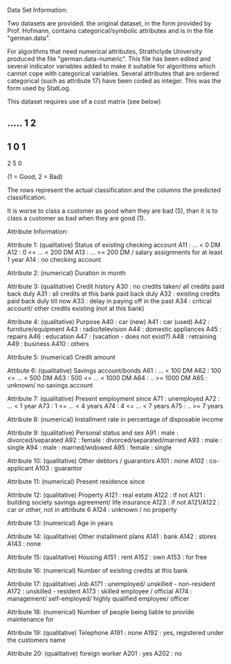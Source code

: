 Data Set Information:

Two datasets are provided. the original dataset, in the form provided by Prof. Hofmann, contains categorical/symbolic attributes and is in the file "german.data". 

For algorithms that need numerical attributes, Strathclyde University produced the file "german.data-numeric". This file has been edited and several indicator variables added to make it suitable for algorithms which cannot cope with categorical variables. Several attributes that are ordered categorical (such as attribute 17) have been coded as integer. This was the form used by StatLog. 

This dataset requires use of a cost matrix (see below) 

..... 1 2 
---------------------------- 
1 0 1 
----------------------- 
2 5 0 

(1 = Good, 2 = Bad) 

The rows represent the actual classification and the columns the predicted classification. 

It is worse to class a customer as good when they are bad (5), than it is to class a customer as bad when they are good (1). 


Attribute Information:

Attribute 1: (qualitative) 
Status of existing checking account 
A11 : ... < 0 DM 
A12 : 0 <= ... < 200 DM 
A13 : ... >= 200 DM / salary assignments for at least 1 year 
A14 : no checking account 

Attribute 2: (numerical) 
Duration in month 

Attribute 3: (qualitative) 
Credit history 
A30 : no credits taken/ all credits paid back duly 
A31 : all credits at this bank paid back duly 
A32 : existing credits paid back duly till now 
A33 : delay in paying off in the past 
A34 : critical account/ other credits existing (not at this bank) 

Attribute 4: (qualitative) 
Purpose 
A40 : car (new) 
A41 : car (used) 
A42 : furniture/equipment 
A43 : radio/television 
A44 : domestic appliances 
A45 : repairs 
A46 : education 
A47 : (vacation - does not exist?) 
A48 : retraining 
A49 : business 
A410 : others 

Attribute 5: (numerical) 
Credit amount 

Attibute 6: (qualitative) 
Savings account/bonds 
A61 : ... < 100 DM 
A62 : 100 <= ... < 500 DM 
A63 : 500 <= ... < 1000 DM 
A64 : .. >= 1000 DM 
A65 : unknown/ no savings account 

Attribute 7: (qualitative) 
Present employment since 
A71 : unemployed 
A72 : ... < 1 year 
A73 : 1 <= ... < 4 years 
A74 : 4 <= ... < 7 years 
A75 : .. >= 7 years 

Attribute 8: (numerical) 
Installment rate in percentage of disposable income 

Attribute 9: (qualitative) 
Personal status and sex 
A91 : male : divorced/separated 
A92 : female : divorced/separated/married 
A93 : male : single 
A94 : male : married/widowed 
A95 : female : single 

Attribute 10: (qualitative) 
Other debtors / guarantors 
A101 : none 
A102 : co-applicant 
A103 : guarantor 

Attribute 11: (numerical) 
Present residence since 

Attribute 12: (qualitative) 
Property 
A121 : real estate 
A122 : if not A121 : building society savings agreement/ life insurance 
A123 : if not A121/A122 : car or other, not in attribute 6 
A124 : unknown / no property 

Attribute 13: (numerical) 
Age in years 

Attribute 14: (qualitative) 
Other installment plans 
A141 : bank 
A142 : stores 
A143 : none 

Attribute 15: (qualitative) 
Housing 
A151 : rent 
A152 : own 
A153 : for free 

Attribute 16: (numerical) 
Number of existing credits at this bank 

Attribute 17: (qualitative) 
Job 
A171 : unemployed/ unskilled - non-resident 
A172 : unskilled - resident 
A173 : skilled employee / official 
A174 : management/ self-employed/ 
highly qualified employee/ officer 

Attribute 18: (numerical) 
Number of people being liable to provide maintenance for 

Attribute 19: (qualitative) 
Telephone 
A191 : none 
A192 : yes, registered under the customers name 

Attribute 20: (qualitative) 
foreign worker 
A201 : yes 
A202 : no 


